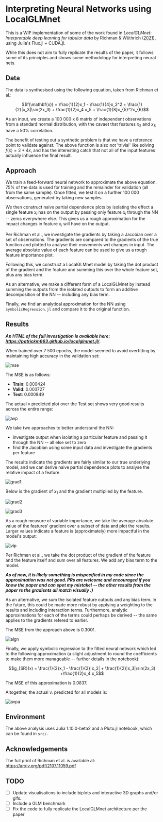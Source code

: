 # Interpreting Neural Networks using LocalGLMnet

This is a WIP implementation of some of the work found in _LocalGLMnet: Interpretable deep learning for tabular data_ by Richman &amp; Wüthrich ([2021](https://arxiv.org/pdf/2107.11059.pdf)), using Julia's Flux.jl + CUDA.jl.

While this does not aim to fully replicate the results of the paper, it follows some of its principles and shows some methodology for interpreting neural nets.

## Data

The data is synthesised using the following equation, taken from Richman et al.:

$$f(\mathbf{x}) = \frac{1}{2}x_1 - \frac{1}{4}x_2^2 + \frac{1}{2}|x_3|\sin(2x_3) + \frac{1}{2}x_4 x_5 + \frac{1}{8}x_{5}^2x_{6}$$

As an input, we create a 100 000 x 8 matrix of independent observations from a standard normal distribution, with the cavaet that features $x_2$ and $x_8$ have a 50% correlation.

The benefit of testing out a synthetic problem is that we have a reference point to validate against. The above function is also not 'trivial' like solving $f(x) = 2 + 4x$, and has the interesting catch that not all of the input features actually influence the final result.

## Approach

We train a feed-forward neural network to approximate the above equation. 75% of the data is used for training and the remainder for validation (all from the same sample). Once fitted, we test it on a further 100 000 observations, generated by taking new samples.

We then construct naive partial dependence plots by isolating the effect a single feature $x_i$ has on the output by passing only feature $x_i$ through the NN -- zeros everywhere else. This gives us a rough approximation for the impact changes in feature $x_i$ will have on the output.

Per Richman et al., we investigate the gradients by taking a Jacobian over a set of observations. The gradients are compared to the gradients of the true function and plotted to analyse their movements wrt changes in input. The average absolute value of each feature can be used to give us a rough feature importance plot.

Following this, we construct a LocalGLMnet model by taking the dot product of the gradient and the feature and summing this over the whole feature set, plus any bias term. 

As an alternative, we make a different form of a LocalGLMnet by instead summing the outputs from the isolated outputs to form an additive decomposition of the NN -- including any bias term.

Finally, we find an analytical approximation for the NN using `SymbolicRegression.jl` and compare it to the original function.

## Results
**_An HTML of the full investigation is available here: https://patrickm663.github.io/localglmnet.jl/_**.

When trained over 7 500 epochs, the model seemed to avoid overfitting by maintaining high accuracy in the validation set:

![mse](assets/mse_loss.png)

The MSE is as follows:

- **Train**: 0.000424
- **Valid**: 0.000727
- **Test**: 0.000849

The actual v predicted plot over the Test set shows very good results across the entire range:

![avp](assets/actual_v_predicted_nn.png)

We take two approaches to better understand the NN:
- investigate output when isolating a particular feature and passing it through the NN -- all else set to zero
- find the Jacobian using some input data and investigate the gradients per feature

The results indicate the gradients are fairly similar to our true underlying model, and we can derive naive partial dependence plots to analyse the relative impact of a feature.

![grad1](assets/isolated_pdp.png)

Below is the gradient of $x_1$ and the gradient multiplied by the feature.

![grad2](assets/beta_1.png)

![grad3](assets/beta_1_x_1.png)

As a rough measure of variable importance, we take the average absolute value of the features' gradient over a subset of data and plot the results. Larger values indicate a feature is (approximately) more impactful in the model's output:

![vip](assets/gradient_based_VI.svg)

Per Richman et al., we take the dot product of the gradient of the feature and the feature itself and sum over all features. We add any bias term to the model.

**_As of now, it is likely something is mispecified in my code since the approximation was not good. PRs are welcome and encouraged if you know the paper and can spot my mistake! -- the other results from the paper re the gradients all match visually :)_**

As an alternative, we sum the isolated feature outputs and any bias term. In the future, this could be made more robust by applying a weighting to the results and including interaction terms. Furthermore, analytic approximations for each of the terms could perhaps be derived -- the same applies to the gradients refered to earlier.

The MSE from the approach above is 0.3001.

![algn](assets/actual_v_predicted_algn.png)

Finally, we apply symbolic regression to the fitted neural network which led to the following approximation (a slight adjustment to round the coefficients to make them more manageable -- further details in the notebook):

$$g_{SR}(x) = \frac{1}{2}x_1 - \frac{1}{2}|x_2| + \frac{1}{2}|x_3|\sin(2x_3) +\frac{1}{2}x_4 x_5$$

The MSE of this approximation is 0.0837.

Altogether, the actual v. predicted for all models is:

![avpa](assets/actual_v_predicted_comb.png)

## Environment

The above analysis uses Julia 1.10.0-beta2 and a Pluto.jl notebook, which can be found in `src/`.

## Acknowledgements

The full print of Richman et al. is available at: https://arxiv.org/pdf/2107.11059.pdf

## TODO

- [ ] Update visualisations to include biplots and interactive 3D graphs and/or gifs.
- [ ] Include a GLM benchmark
- [ ] Fix the code to fully replicate the LocalGLMnet architecture per the paper
